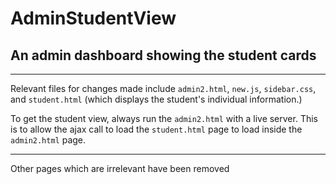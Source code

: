 # AdminStudentView

## An admin dashboard showing the student cards


----------------------------------

Relevant files for changes made include <code>admin2.html</code>, <code>new.js</code>, <code>sidebar.css</code>, and <code>student.html</code> (which displays the student's individual information.)

To get the student view, always run the <code>admin2.html</code> with a live server. This is to allow the ajax call to load the <code>student.html</code> page to load inside the <code>admin2.html</code> page.


--------------------


Other pages which are irrelevant have been removed 